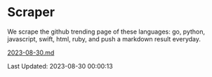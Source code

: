 # Scraper

We scrape the github trending page of these languages: go, python, javascript, swift, html, ruby, and push a markdown result everyday.

[2023-08-30.md](https://github.com/henson/Scraper/blob/master/2023-08-30.md)

Last Updated: 2023-08-30 00:00:13